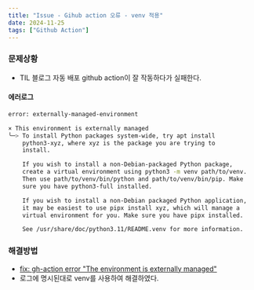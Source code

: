 ```yaml
---
title: "Issue - Gihub action 오류 - venv 적용"
date: 2024-11-25
tags: ["Github Action"]
---
```


### 문제상황
- TIL 블로그 자동 배포 github action이 잘 작동하다가 실패한다.
#### 에러로그
```bash
error: externally-managed-environment

× This environment is externally managed
╰─> To install Python packages system-wide, try apt install
	python3-xyz, where xyz is the package you are trying to
	install.

	If you wish to install a non-Debian-packaged Python package,
	create a virtual environment using python3 -m venv path/to/venv.
	Then use path/to/venv/bin/python and path/to/venv/bin/pip. Make
	sure you have python3-full installed.

	If you wish to install a non-Debian packaged Python application,
	it may be easiest to use pipx install xyz, which will manage a
	virtual environment for you. Make sure you have pipx installed.

	See /usr/share/doc/python3.11/README.venv for more information.
```

### 해결방법
- [fix: gh-action error "The environment is externally managed"](https://github.com/bong-u/cnu-notice/commit/46eab9faae2e9652c3b4ee83e2008d15f65ef18e)
- 로그에 명시된대로 venv를 사용하여 해결하였다.

